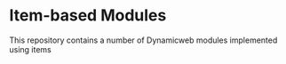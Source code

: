Item-based Modules
==================

This repository contains a number of Dynamicweb modules implemented using items
